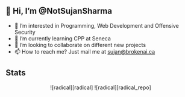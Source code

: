 ## 👋 Hi, I’m @NotSujanSharma
- 👀 I’m interested in Programming, Web Development and Offensive Security
- 🌱 I’m currently learning CPP at Seneca
- 💞️ I’m looking to collaborate on different new projects
- 📫 How to reach me? Just mail me at sujan@brokenai.ca

## Stats
<div align="center">
![radical][radical]         ![radical][radical_repo]
</div>

[radical]: https://github-readme-stats.vercel.app/api?username=NotSujanSharma&show_icons=true&cache_seconds=86400&theme=radical
[radical_repo]: https://github-readme-stats.vercel.app/api/top-langs?username=NotSujanSharma&cache_seconds=86400&theme=radical&layout=compact
